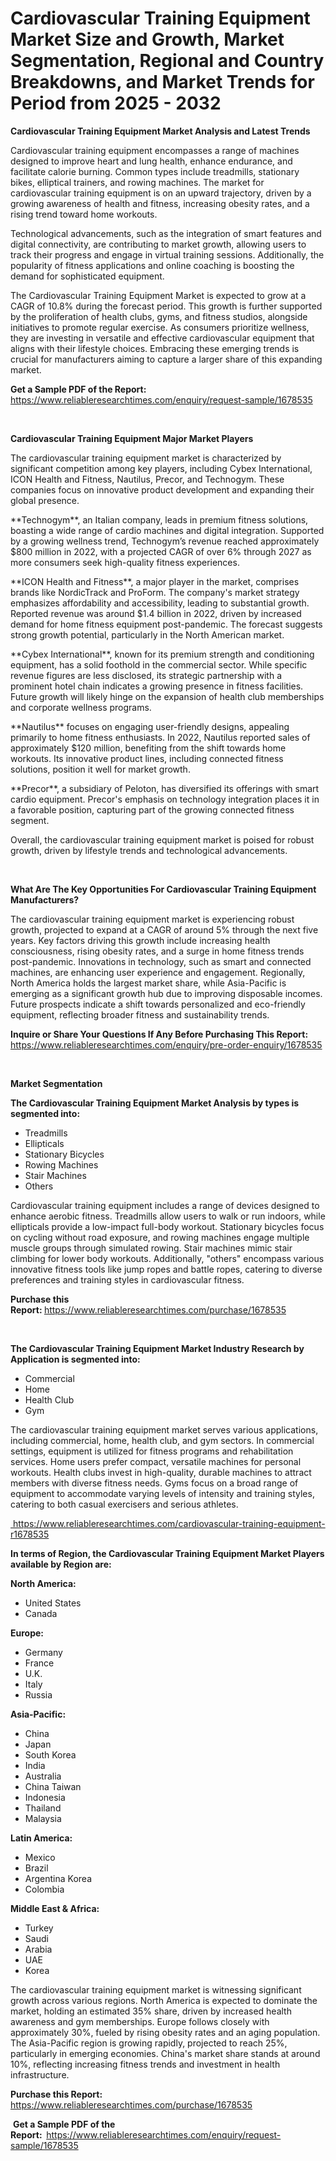 <p><h1>Cardiovascular Training Equipment Market Size and Growth, Market Segmentation, Regional and Country Breakdowns, and Market Trends for Period from 2025 -  2032</h1></p><p><strong>Cardiovascular Training Equipment Market Analysis and Latest Trends</strong></p>
<p><p>Cardiovascular training equipment encompasses a range of machines designed to improve heart and lung health, enhance endurance, and facilitate calorie burning. Common types include treadmills, stationary bikes, elliptical trainers, and rowing machines. The market for cardiovascular training equipment is on an upward trajectory, driven by a growing awareness of health and fitness, increasing obesity rates, and a rising trend toward home workouts. </p><p>Technological advancements, such as the integration of smart features and digital connectivity, are contributing to market growth, allowing users to track their progress and engage in virtual training sessions. Additionally, the popularity of fitness applications and online coaching is boosting the demand for sophisticated equipment. </p><p>The Cardiovascular Training Equipment Market is expected to grow at a CAGR of 10.8% during the forecast period. This growth is further supported by the proliferation of health clubs, gyms, and fitness studios, alongside initiatives to promote regular exercise. As consumers prioritize wellness, they are investing in versatile and effective cardiovascular equipment that aligns with their lifestyle choices. Embracing these emerging trends is crucial for manufacturers aiming to capture a larger share of this expanding market.</p></p>
<p><strong>Get a Sample PDF of the Report:&nbsp;</strong> <a href="https://www.reliableresearchtimes.com/enquiry/request-sample/1678535?utm_campaign=2269&utm_medium=2&utm_source=Github&utm_content=ia&utm_term=13042025&utm_id=cardiovascular-training-equipment">https://www.reliableresearchtimes.com/enquiry/request-sample/1678535</a></p>
<p>&nbsp;</p>
<p><strong>Cardiovascular Training Equipment Major Market Players</strong></p>
<p><p>The cardiovascular training equipment market is characterized by significant competition among key players, including Cybex International, ICON Health and Fitness, Nautilus, Precor, and Technogym. These companies focus on innovative product development and expanding their global presence.</p><p>**Technogym**, an Italian company, leads in premium fitness solutions, boasting a wide range of cardio machines and digital integration. Supported by a growing wellness trend, Technogym’s revenue reached approximately $800 million in 2022, with a projected CAGR of over 6% through 2027 as more consumers seek high-quality fitness experiences.</p><p>**ICON Health and Fitness**, a major player in the market, comprises brands like NordicTrack and ProForm. The company's market strategy emphasizes affordability and accessibility, leading to substantial growth. Reported revenue was around $1.4 billion in 2022, driven by increased demand for home fitness equipment post-pandemic. The forecast suggests strong growth potential, particularly in the North American market.</p><p>**Cybex International**, known for its premium strength and conditioning equipment, has a solid foothold in the commercial sector. While specific revenue figures are less disclosed, its strategic partnership with a prominent hotel chain indicates a growing presence in fitness facilities. Future growth will likely hinge on the expansion of health club memberships and corporate wellness programs.</p><p>**Nautilus** focuses on engaging user-friendly designs, appealing primarily to home fitness enthusiasts. In 2022, Nautilus reported sales of approximately $120 million, benefiting from the shift towards home workouts. Its innovative product lines, including connected fitness solutions, position it well for market growth.</p><p>**Precor**, a subsidiary of Peloton, has diversified its offerings with smart cardio equipment. Precor's emphasis on technology integration places it in a favorable position, capturing part of the growing connected fitness segment.</p><p>Overall, the cardiovascular training equipment market is poised for robust growth, driven by lifestyle trends and technological advancements.</p></p>
<p>&nbsp;</p>
<p><strong>What Are The Key Opportunities For Cardiovascular Training Equipment Manufacturers?</strong></p>
<p><p>The cardiovascular training equipment market is experiencing robust growth, projected to expand at a CAGR of around 5% through the next five years. Key factors driving this growth include increasing health consciousness, rising obesity rates, and a surge in home fitness trends post-pandemic. Innovations in technology, such as smart and connected machines, are enhancing user experience and engagement. Regionally, North America holds the largest market share, while Asia-Pacific is emerging as a significant growth hub due to improving disposable incomes. Future prospects indicate a shift towards personalized and eco-friendly equipment, reflecting broader fitness and sustainability trends.</p></p>
<p><strong>Inquire or Share Your Questions If Any Before Purchasing This Report:</strong> <a href="https://www.reliableresearchtimes.com/enquiry/pre-order-enquiry/1678535?utm_campaign=2269&utm_medium=2&utm_source=Github&utm_content=ia&utm_term=13042025&utm_id=cardiovascular-training-equipment">https://www.reliableresearchtimes.com/enquiry/pre-order-enquiry/1678535</a></p>
<p>&nbsp;</p>
<p><strong>Market Segmentation</strong></p>
<p><strong>The Cardiovascular Training Equipment Market Analysis by types is segmented into:</strong></p>
<p><ul><li>Treadmills</li><li>Ellipticals</li><li>Stationary Bicycles</li><li>Rowing Machines</li><li>Stair Machines</li><li>Others</li></ul></p>
<p><p>Cardiovascular training equipment includes a range of devices designed to enhance aerobic fitness. Treadmills allow users to walk or run indoors, while ellipticals provide a low-impact full-body workout. Stationary bicycles focus on cycling without road exposure, and rowing machines engage multiple muscle groups through simulated rowing. Stair machines mimic stair climbing for lower body workouts. Additionally, "others" encompass various innovative fitness tools like jump ropes and battle ropes, catering to diverse preferences and training styles in cardiovascular fitness.</p></p>
<p><strong>Purchase this Report:&nbsp;</strong><a href="https://www.reliableresearchtimes.com/purchase/1678535?utm_campaign=2269&utm_medium=2&utm_source=Github&utm_content=ia&utm_term=13042025&utm_id=cardiovascular-training-equipment">https://www.reliableresearchtimes.com/purchase/1678535</a></p>
<p>&nbsp;</p>
<p><strong>The Cardiovascular Training Equipment Market Industry Research by Application is segmented into:</strong></p>
<p><ul><li>Commercial</li><li>Home</li><li>Health Club</li><li>Gym</li></ul></p>
<p><p>The cardiovascular training equipment market serves various applications, including commercial, home, health club, and gym sectors. In commercial settings, equipment is utilized for fitness programs and rehabilitation services. Home users prefer compact, versatile machines for personal workouts. Health clubs invest in high-quality, durable machines to attract members with diverse fitness needs. Gyms focus on a broad range of equipment to accommodate varying levels of intensity and training styles, catering to both casual exercisers and serious athletes.</p></p>
<p><a href="https://www.reliableresearchtimes.com/cardiovascular-training-equipment-r1678535?utm_campaign=2269&utm_medium=2&utm_source=Github&utm_content=ia&utm_term=13042025&utm_id=cardiovascular-training-equipment">&nbsp;https://www.reliableresearchtimes.com/cardiovascular-training-equipment-r1678535</a></p>
<p><strong>In terms of Region, the Cardiovascular Training Equipment Market Players available by Region are:</strong></p>
<p>
    <p> <strong> North America: </strong>
        <ul>
            <li>United States</li>
            <li>Canada</li>
        </ul>
        </p> 
    <p> <strong> Europe: </strong>
        <ul>
            <li>Germany</li>
            <li>France</li>
            <li>U.K.</li>
            <li>Italy</li>
            <li>Russia</li>
        </ul>
        </p> 
    <p> <strong> Asia-Pacific: </strong>
        <ul>
            <li>China</li>
            <li>Japan</li>
            <li>South Korea</li>
            <li>India</li>
            <li>Australia</li>
            <li>China Taiwan</li>
            <li>Indonesia</li>
            <li>Thailand</li>
            <li>Malaysia</li>
        </ul>
        </p> 
    <p> <strong> Latin America: </strong>
        <ul>
            <li>Mexico</li>
            <li>Brazil</li>
            <li>Argentina Korea</li>
            <li>Colombia</li>
        </ul>
        </p> 
    <p> <strong> Middle East & Africa: </strong>
        <ul>
            <li>Turkey</li>
            <li>Saudi</li>
            <li>Arabia</li>
            <li>UAE</li>
            <li>Korea</li>
        </ul>
    </p>
    </p>
<p><p>The cardiovascular training equipment market is witnessing significant growth across various regions. North America is expected to dominate the market, holding an estimated 35% share, driven by increased health awareness and gym memberships. Europe follows closely with approximately 30%, fueled by rising obesity rates and an aging population. The Asia-Pacific region is growing rapidly, projected to reach 25%, particularly in emerging economies. China's market share stands at around 10%, reflecting increasing fitness trends and investment in health infrastructure.</p></p>
<p><strong>Purchase this Report: </strong><a href="https://www.reliableresearchtimes.com/purchase/1678535?utm_campaign=2269&utm_medium=2&utm_source=Github&utm_content=ia&utm_term=13042025&utm_id=cardiovascular-training-equipment">https://www.reliableresearchtimes.com/purchase/1678535</a></p>
<p>&nbsp;<strong>Get a Sample PDF of the Report:&nbsp;&nbsp;</strong><a href="https://www.reliableresearchtimes.com/enquiry/request-sample/1678535?utm_campaign=2269&utm_medium=2&utm_source=Github&utm_content=ia&utm_term=13042025&utm_id=cardiovascular-training-equipment">https://www.reliableresearchtimes.com/enquiry/request-sample/1678535</a></p>
<p><strong></strong></p>
<p><p></p><p></p><p></p></p>